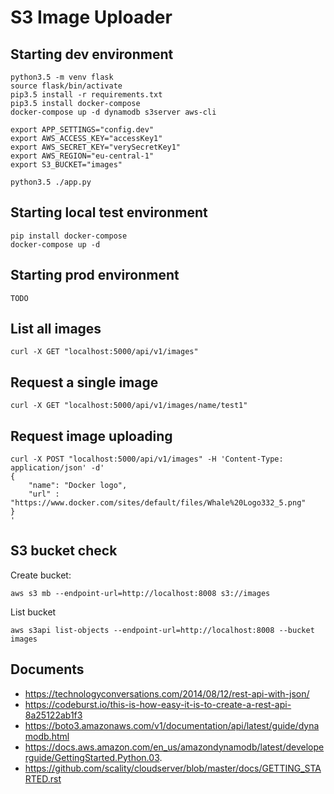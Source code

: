 # S3 Image Uploader
## Starting dev environment

    python3.5 -m venv flask
    source flask/bin/activate
    pip3.5 install -r requirements.txt
    pip3.5 install docker-compose
    docker-compose up -d dynamodb s3server aws-cli

    export APP_SETTINGS="config.dev"
    export AWS_ACCESS_KEY="accessKey1"
    export AWS_SECRET_KEY="verySecretKey1"
    export AWS_REGION="eu-central-1"
    export S3_BUCKET="images"

    python3.5 ./app.py

## Starting local test environment

    pip install docker-compose
    docker-compose up -d

## Starting prod environment

    TODO

## List all images

    curl -X GET "localhost:5000/api/v1/images"


## Request a single image

    curl -X GET "localhost:5000/api/v1/images/name/test1"


## Request image uploading

    curl -X POST "localhost:5000/api/v1/images" -H 'Content-Type: application/json' -d'
    {
        "name": "Docker logo",
        "url" : "https://www.docker.com/sites/default/files/Whale%20Logo332_5.png"
    }
    '


## S3 bucket check

Create bucket:

    aws s3 mb --endpoint-url=http://localhost:8008 s3://images

List bucket

    aws s3api list-objects --endpoint-url=http://localhost:8008 --bucket images


## Documents
  * https://technologyconversations.com/2014/08/12/rest-api-with-json/
  * https://codeburst.io/this-is-how-easy-it-is-to-create-a-rest-api-8a25122ab1f3
  * https://boto3.amazonaws.com/v1/documentation/api/latest/guide/dynamodb.html
  * https://docs.aws.amazon.com/en_us/amazondynamodb/latest/developerguide/GettingStarted.Python.03.
  * https://github.com/scality/cloudserver/blob/master/docs/GETTING_STARTED.rst
